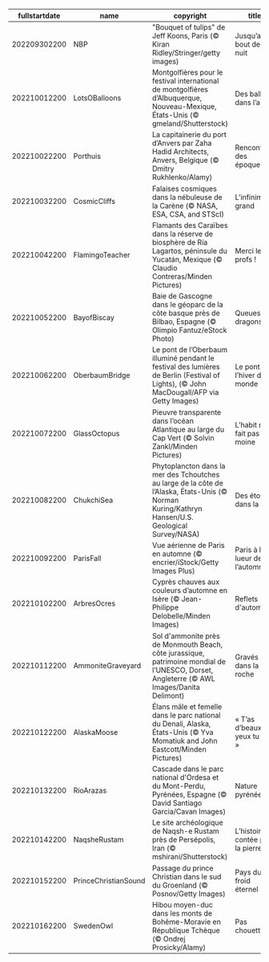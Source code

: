 |fullstartdate|name|copyright|title|image|
|--|--|--|--|--|
202209302200|NBP|"Bouquet of tulips" de Jeff Koons, Paris (© Kiran Ridley/Stringer/getty images)|Jusqu’au bout de la nuit|![](/fr-FR/2022/10/202209302200NBP.jpg)|
202210012200|LotsOBalloons|Montgolfières pour le festival international de montgolfières d’Albuquerque, Nouveau-Mexique, États-Unis (© gmeland/Shutterstock)|Des ballons dans l’air|![](/fr-FR/2022/10/202210012200LotsOBalloons.jpg)|
202210022200|Porthuis|La capitainerie du port d’Anvers par Zaha Hadid Architects, Anvers, Belgique (© Dmitry Rukhlenko/Alamy)|Rencontre des époques|![](/fr-FR/2022/10/202210022200Porthuis.jpg)|
202210032200|CosmicCliffs|Falaises cosmiques dans la nébuleuse de la Carène (© NASA, ESA, CSA, and STScI)|L’infiniment grand|![](/fr-FR/2022/10/202210032200CosmicCliffs.jpg)|
202210042200|FlamingoTeacher|Flamants des Caraïbes dans la réserve de biosphère de Ría Lagartos, péninsule du Yucatán, Mexique (© Claudio Contreras/Minden Pictures)|Merci les profs !|![](/fr-FR/2022/10/202210042200FlamingoTeacher.jpg)|
202210052200|BayofBiscay|Baie de Gascogne dans le géoparc de la côte basque près de Bilbao, Espagne (© Olimpio Fantuz/eStock Photo)|Queues de dragons ?|![](/fr-FR/2022/10/202210052200BayofBiscay.jpg)|
202210062200|OberbaumBridge|Le pont de l’Oberbaum illuminé pendant le festival des lumières de Berlin (Festival of Lights), (© John MacDougall/AFP via Getty Images)|Le pont de l’hiver du monde|![](/fr-FR/2022/10/202210062200OberbaumBridge.jpg)|
202210072200|GlassOctopus|Pieuvre transparente dans l’océan Atlantique au large du Cap Vert (© Solvin Zankl/Minden Pictures)|L’habit ne fait pas le moine|![](/fr-FR/2022/10/202210072200GlassOctopus.jpg)|
202210082200|ChukchiSea|Phytoplancton dans la mer des Tchoutches au large de la côte de l’Alaska, États-Unis (© Norman Kuring/Kathryn Hansen/U.S. Geological Survey/NASA)|Des étoiles dans la mer|![](/fr-FR/2022/10/202210082200ChukchiSea.jpg)|
202210092200|ParisFall|Vue aérienne de Paris en automne (© encrier/iStock/Getty Images Plus)|Paris à la lueur de l’automne|![](/fr-FR/2022/10/202210092200ParisFall.jpg)|
202210102200|ArbresOcres|Cyprès chauves aux couleurs d’automne en Isère (© Jean-Philippe Delobelle/Minden Images)|Reflets d'automne|![](/fr-FR/2022/10/202210102200ArbresOcres.jpg)|
202210112200|AmmoniteGraveyard|Sol d'ammonite près de Monmouth Beach, côte jurassique, patrimoine mondial de l’UNESCO, Dorset, Angleterre (© AWL Images/Danita Delimont)|Gravés dans la roche|![](/fr-FR/2022/10/202210112200AmmoniteGraveyard.jpg)|
202210122200|AlaskaMoose|Élans mâle et femelle dans le parc national du Denali, Alaska, États-Unis (© Yva Momatiuk and John Eastcott/Minden Pictures)|« T’as d’beaux yeux tu sais »|![](/fr-FR/2022/10/202210122200AlaskaMoose.jpg)|
202210132200|RioArazas|Cascade dans le parc national d'Ordesa et du Mont-Perdu, Pyrénées, Espagne (© David Santiago Garcia/Cavan Images)|Nature pyrénéenne|![](/fr-FR/2022/10/202210132200RioArazas.jpg)|
202210142200|NaqsheRustam|Le site archéologique de Naqsh-e Rustam près de Persépolis, Iran (© mshirani/Shutterstock)|L’histoire contée par la pierre|![](/fr-FR/2022/10/202210142200NaqsheRustam.jpg)|
202210152200|PrinceChristianSound|Passage du prince Christian dans le sud du Groenland (© Posnov/Getty Images)|Pays du froid éternel|![](/fr-FR/2022/10/202210152200PrinceChristianSound.jpg)|
202210162200|SwedenOwl|Hibou moyen-duc dans les monts de Bohême-Moravie en République Tchèque (© Ondrej Prosicky/Alamy)|Pas chouette|![](/fr-FR/2022/10/202210162200SwedenOwl.jpg)|
